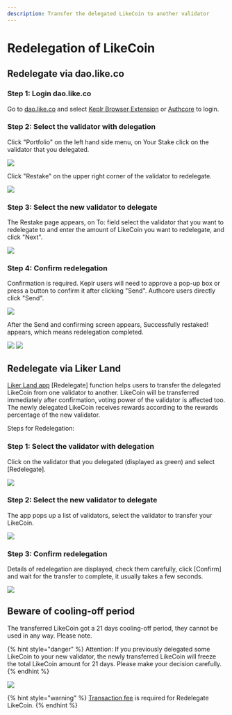 ```yaml
---
description: Transfer the delegated LikeCoin to another validator
---
```


# Redelegation of LikeCoin

## Re**delegate via dao.like.co**

### Step 1: Login dao.like.co

Go to [dao.like.co](https://dao.like.co/) and select [Keplr Browser Extension](broken-reference) or [Authcore](../../user-guide/liker-id/register/) to login.

### **Step 2: Select the validator with delegation**

Click "Portfolio" on the left hand side menu, on Your Stake click on the validator that you delegated.

![](<../../.gitbook/assets/dao.like.co unstake 01.png>)

Click "Restake" on the upper right corner of the validator to redelegate.

![](<../../.gitbook/assets/dao.like.co restake 02.png>)

### Step 3: Select the new validator to delegate

The Restake page appears, on To: field select the validator that you want to redelegate to and enter the amount of LikeCoin you want to redelegate, and click "Next".

![](<../../.gitbook/assets/dao.like.co restake 03.png>)

### Step 4: Confirm redelegation

Confirmation is required. Keplr users will need to approve a pop-up box or press a button to confirm it after clicking "Send". Authcore users directly click "Send".

![](<../../.gitbook/assets/dao.like.co restake 04.png>)

After the Send and confirming screen appears, Successfully restaked! appears, which means redelegation completed.

![](<../../.gitbook/assets/dao.like.co restake 05.png>) ![](<../../.gitbook/assets/dao.like.co restake 06.png>)

## **Redelegate via Liker Land**

[Liker Land app](https://liker.land/getapp) \[Redelegate] function helps users to transfer the delegated LikeCoin from one validator to another. LikeCoin will be transferred immediately after confirmation, voting power of the validator is affected too. The newly delegated LikeCoin receives rewards according to the rewards percentage of the new validator.

Steps for Redelegation:

### **Step 1: Select the validator with delegation**

Click on the validator that you delegated (displayed as green) and select \[Redelegate].

![](../../.gitbook/assets/redelegation-en.png)

### Step 2: Select the new validator to delegate

The app pops up a list of validators, select the validator to transfer your LikeCoin.&#x20;

![](../../.gitbook/assets/img\_2330.jpg)

### Step 3: Confirm redelegation

Details of redelegation are displayed, check them carefully, click \[Confirm] and wait for the transfer to complete, it usually takes a few seconds.

![](../../.gitbook/assets/img\_2331.PNG)

## **Beware of cooling-off period**

The transferred LikeCoin got a 21 days cooling-off period, they cannot be used in any way. Please note.

{% hint style="danger" %}
Attention: If you previously delegated some LikeCoin to your new validator, the newly transferred LikeCoin will freeze the total LikeCoin amount for 21 days. Please make your decision carefully.
{% endhint %}

![](../../.gitbook/assets/img\_2332.jpg)

{% hint style="warning" %}
[Transaction fee](../wallet/transaction-fee.md) is required for ‌Redelegate LikeCoin.
{% endhint %}
